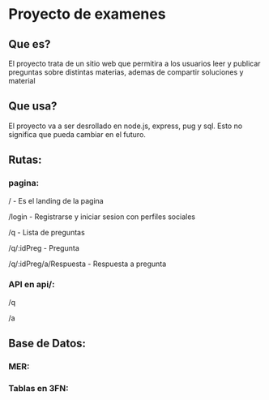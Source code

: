 # Proyecto de examenes

## Que es?

El proyecto trata de un sitio web que permitira a los usuarios leer y publicar preguntas sobre distintas materias, ademas de compartir soluciones y material

## Que usa?

El proyecto va a ser desrollado en node.js, express, pug y sql. Esto no significa que pueda cambiar en el futuro.

## Rutas:
### pagina:

/ - Es el landing de la pagina

/login - Registrarse y iniciar sesion con perfiles sociales

/q - Lista de preguntas  

/q/:idPreg - Pregunta

/q/:idPreg/a/Respuesta - Respuesta a pregunta

### API en api/:

/q

/a

## Base de Datos:

### MER:

### Tablas en 3FN:
